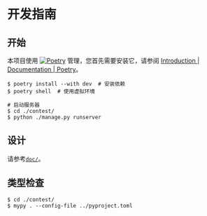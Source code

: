 # 开发指南

## 开始

本项目使用 [![Poetry](https://img.shields.io/endpoint?url=https://python-poetry.org/badge/v0.json)](https://python-poetry.org/) 管理，您首先需要安装它，请参阅 [Introduction | Documentation | Poetry](https://python-poetry.org/docs/#installation)。

```shell
$ poetry install --with dev  # 安装依赖
$ poetry shell  # 使用虚拟环境
```

```shell
# 启动服务器
$ cd ./contest/
$ python ./manage.py runserver
```

## 设计

请参考[`doc/`](./doc/)。

## 类型检查

```shell
$ cd ./contest/
$ mypy . --config-file ../pyproject.toml
```
